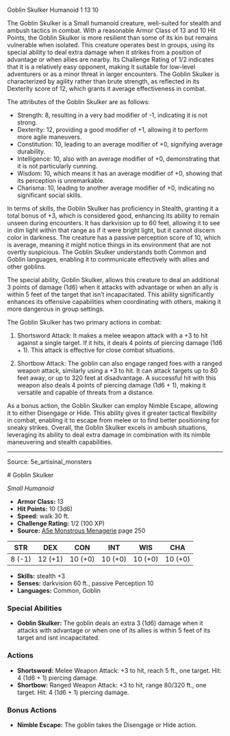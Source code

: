 <MonsterName/>Goblin Skulker</MonsterName>
<CreatureType/>Humanoid</CreatureType>
<CR/>1</CR>
<AC/>13</AC>
<HP/>10</HP>
<summary>The Goblin Skulker is a Small humanoid creature, well-suited for stealth and ambush tactics in combat. With a reasonable Armor Class of 13 and 10 Hit Points, the Goblin Skulker is more resilient than some of its kin but remains vulnerable when isolated. This creature operates best in groups, using its special ability to deal extra damage when it strikes from a position of advantage or when allies are nearby. Its Challenge Rating of 1/2 indicates that it is a relatively easy opponent, making it suitable for low-level adventurers or as a minor threat in larger encounters. The Goblin Skulker is characterized by agility rather than brute strength, as reflected in its Dexterity score of 12, which grants it average effectiveness in combat.</summary>

<detail>

The attributes of the Goblin Skulker are as follows: 

- Strength: 8, resulting in a very bad modifier of -1, indicating it is not strong.
- Dexterity: 12, providing a good modifier of +1, allowing it to perform more agile maneuvers.
- Constitution: 10, leading to an average modifier of +0, signifying average durability.
- Intelligence: 10, also with an average modifier of +0, demonstrating that it is not particularly cunning.
- Wisdom: 10, which means it has an average modifier of +0, showing that its perception is unremarkable.
- Charisma: 10, leading to another average modifier of +0, indicating no significant social skills.

In terms of skills, the Goblin Skulker has proficiency in Stealth, granting it a total bonus of +3, which is considered good, enhancing its ability to remain unseen during encounters. It has darkvision up to 60 feet, allowing it to see in dim light within that range as if it were bright light, but it cannot discern color in darkness. The creature has a passive perception score of 10, which is average, meaning it might notice things in its environment that are not overtly suspicious. The Goblin Skulker understands both Common and Goblin languages, enabling it to communicate effectively with allies and other goblins.

The special ability, Goblin Skulker, allows this creature to deal an additional 3 points of damage (1d6) when it attacks with advantage or when an ally is within 5 feet of the target that isn’t incapacitated. This ability significantly enhances its offensive capabilities when coordinating with others, making it more dangerous in group settings.

The Goblin Skulker has two primary actions in combat:

1. Shortsword Attack: It makes a melee weapon attack with a +3 to hit against a single target. If it hits, it deals 4 points of piercing damage (1d6 + 1). This attack is effective for close combat situations.

2. Shortbow Attack: The goblin can also engage ranged foes with a ranged weapon attack, similarly using a +3 to hit. It can attack targets up to 80 feet away, or up to 320 feet at disadvantage. A successful hit with this weapon also deals 4 points of piercing damage (1d6 + 1), making it versatile and capable of threats from a distance.

As a bonus action, the Goblin Skulker can employ Nimble Escape, allowing it to either Disengage or Hide. This ability gives it greater tactical flexibility in combat, enabling it to escape from melee or to find better positioning for sneaky strikes. Overall, the Goblin Skulker excels in ambush situations, leveraging its ability to deal extra damage in combination with its nimble maneuvering and stealth capabilities.</detail>



---

Source: 5e_artisinal_monsters

<statblock>
# Goblin Skulker

*Small* *Humanoid*

- **Armor Class:** 13
- **Hit Points:** 10 (3d6)
- **Speed:** walk 30 ft.
- **Challenge Rating:** 1/2 (100 XP)
- **Source:** [A5e Monstrous Menagerie](https://enpublishingrpg.com/products/level-up-monstrous-menagerie-a5e) page 250

| STR | DEX | CON | INT | WIS | CHA |
| --- | --- | --- | --- | --- | --- |
| 8 (-1) | 12 (+1) | 10 (+0) | 10 (+0) | 10 (+0) | 10 (+0) |

- **Skills:** stealth +3
- **Senses:** darkvision 60 ft., passive Perception 10
- **Languages:** Common, Goblin

### Special Abilities

- **Goblin Skulker:** The goblin deals an extra 3 (1d6) damage when it attacks with advantage or when one of its allies is within 5 feet of its target and isnt incapacitated.

### Actions

- **Shortsword:** Melee Weapon Attack: +3 to hit, reach 5 ft., one target. Hit: 4 (1d6 + 1) piercing damage.
- **Shortbow:** Ranged Weapon Attack: +3 to hit, range 80/320 ft., one target. Hit: 4 (1d6 + 1) piercing damage.

### Bonus Actions

- **Nimble Escape:** The goblin takes the Disengage or Hide action.


</statblock>


